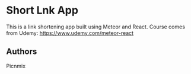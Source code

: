 # Short Lnk App

This is a link shortening app built using Meteor and React. 
Course comes from Udemy: https://www.udemy.com/meteor-react

## Authors

Picnmix